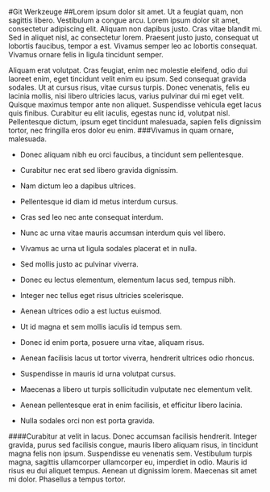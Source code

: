 #Git Werkzeuge
##Lorem ipsum dolor sit amet. 
Ut a feugiat quam, non sagittis libero. Vestibulum a congue arcu. Lorem ipsum dolor sit amet, consectetur adipiscing elit. Aliquam non dapibus justo. Cras vitae blandit mi. Sed in aliquet nisl, ac consectetur lorem. Praesent justo justo, consequat ut lobortis faucibus, tempor a est. Vivamus semper leo ac lobortis consequat. Vivamus ornare felis in ligula tincidunt semper.

Aliquam erat volutpat. Cras feugiat, enim nec molestie eleifend, odio dui laoreet enim, eget tincidunt velit enim eu ipsum. Sed consequat gravida sodales. Ut at cursus risus, vitae cursus turpis. Donec venenatis, felis eu lacinia mollis, nisi libero ultricies lacus, varius pulvinar dui mi eget velit. Quisque maximus tempor ante non aliquet. Suspendisse vehicula eget lacus quis finibus. Curabitur eu elit iaculis, egestas nunc id, volutpat nisl. Pellentesque dictum, ipsum eget tincidunt malesuada, sapien felis dignissim tortor, nec fringilla eros dolor eu enim. 
###Vivamus in quam ornare, malesuada. 

   * Donec aliquam nibh eu orci faucibus, a tincidunt sem pellentesque.
   * Curabitur nec erat sed libero gravida dignissim.
   * Nam dictum leo a dapibus ultrices.

   * Pellentesque id diam id metus interdum cursus.
   * Cras sed leo nec ante consequat interdum.
   * Nunc ac urna vitae mauris accumsan interdum quis vel libero.
   * Vivamus ac urna ut ligula sodales placerat et in nulla.

   * Sed mollis justo ac pulvinar viverra.
   * Donec eu lectus elementum, elementum lacus sed, tempus nibh.
   * Integer nec tellus eget risus ultricies scelerisque.
   * Aenean ultrices odio a est luctus euismod.

   * Ut id magna et sem mollis iaculis id tempus sem.
   * Donec id enim porta, posuere urna vitae, aliquam risus.
   * Aenean facilisis lacus ut tortor viverra, hendrerit ultrices odio rhoncus.
   * Suspendisse in mauris id urna volutpat cursus.

   * Maecenas a libero ut turpis sollicitudin vulputate nec elementum velit.
   * Aenean pellentesque erat in enim facilisis, et efficitur libero lacinia.
   * Nulla sodales orci non est porta gravida.

####Curabitur at velit in lacus.
Donec accumsan facilisis hendrerit. Integer gravida, purus sed facilisis congue, mauris libero aliquam risus, in tincidunt magna felis non ipsum. Suspendisse eu venenatis sem. Vestibulum turpis magna, sagittis ullamcorper ullamcorper eu, imperdiet in odio. Mauris id risus eu dui aliquet tempus. Aenean ut dignissim lorem. Maecenas sit amet mi dolor. Phasellus a tempus tortor.  